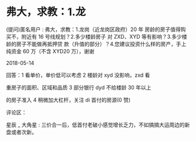 # 弗大，求教：1.龙

(提问)匿名用户 : 弗大，求教：1.龙岗（近龙岗区政府）20 年 房龄的房子值得购买不，附近有 16 号线规划？2.多少楼龄房子 对 ZXD、XYD 等有影响？3.多少楼龄的房子不能做再抵押贷 款（升值的部分）？4.您建议投资什么样的房产，手上纯资金 60 万（不含 XYD20 万），谢谢

2018-05-14

回答：1 看单价，单价低可以考虑 2 楼龄对 xyd 没影响，zxd 看

重房子的面积、区域和品质 3 部分银行 dyd 不给楼龄 30 年以上

的房子准入 4 稍微加大杠杆，关注 di 首付的房源(0 赞)

评论区：

星辰 _ 大角星 : 三价合一后，低首付老破小感觉增长乏力，不如搞搞大运周边的新盘或者次新。